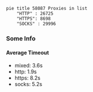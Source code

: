 
```mermaid
pie title 58087 Proxies in list
    "HTTP" : 26725
    "HTTPS": 8698
    "SOCKS" : 29996
```

### Some Info
#### Average Timeout

- mixed: 3.6s
- http: 1.9s
- https: 8.2s
- socks: 5.2s